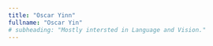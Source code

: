 ```yaml
---
title: "Oscar Yinn"
fullname: "Oscar Yin"
# subheading: "Mostly intersted in Language and Vision."
---
```

